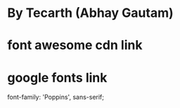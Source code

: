 # By Tecarth (Abhay Gautam)

# font awesome cdn link

<link rel="stylesheet" href="https://cdnjs.cloudflare.com/ajax/libs/font-awesome/6.5.1/css/all.min.css"
        integrity="sha512-DTOQO9RWCH3ppGqcWaEA1BIZOC6xxalwEsw9c2QQeAIftl+Vegovlnee1c9QX4TctnWMn13TZye+giMm8e2LwA=="
        crossorigin="anonymous" referrerpolicy="no-referrer" />

<i class="fa-solid fa-bars"></i>

<i class="fa-brands fa-square-instagram"></i>
<i class="fa-brands fa-twitter"></i>
<i class="fa-brands fa-linkedin"></i>

# google fonts link

<link rel="preconnect" href="https://fonts.googleapis.com">
<link rel="preconnect" href="https://fonts.gstatic.com" crossorigin>
<link href="https://fonts.googleapis.com/css2?family=Poppins:wght@100;300;800&display=swap" rel="stylesheet">


font-family: 'Poppins', sans-serif;